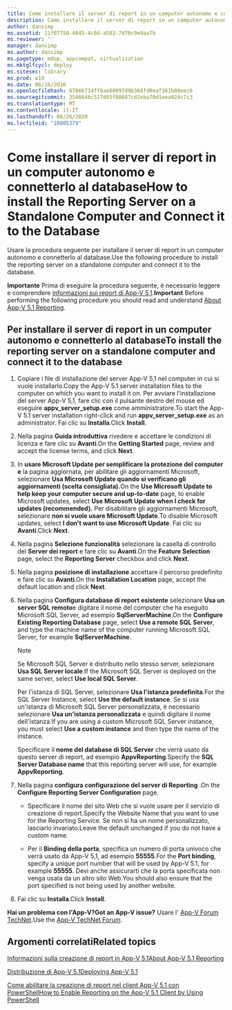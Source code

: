 ```yaml
---
title: Come installare il server di report in un computer autonomo e connetterlo al database
description: Come installare il server di report in un computer autonomo e connetterlo al database
author: dansimp
ms.assetid: 11f07750-4045-4c8d-a583-7d70c9e9aa7b
ms.reviewer: ''
manager: dansimp
ms.author: dansimp
ms.pagetype: mdop, appcompat, virtualization
ms.mktglfcycl: deploy
ms.sitesec: library
ms.prod: w10
ms.date: 06/16/2016
ms.openlocfilehash: 67866714ff6ae60097d9b368fd0eaf361b08eec6
ms.sourcegitcommit: 354664bc527d93f80687cd2eba70d1eea024c7c3
ms.translationtype: MT
ms.contentlocale: it-IT
ms.lasthandoff: 06/26/2020
ms.locfileid: "10805379"
---
```

# <span data-ttu-id="99e05-103">Come installare il server di report in un computer autonomo e connetterlo al database</span><span class="sxs-lookup"><span data-stu-id="99e05-103">How to install the Reporting Server on a Standalone Computer and Connect it to the Database</span></span>

<span data-ttu-id="99e05-104">Usare la procedura seguente per installare il server di report in un computer autonomo e connetterlo al database.</span><span class="sxs-lookup"><span data-stu-id="99e05-104">Use the following procedure to install the reporting server on a standalone computer and connect it to the database.</span></span>

<span data-ttu-id="99e05-105">**Importante** Prima di eseguire la procedura seguente, è necessario leggere e comprendere [informazioni sui report di App-V 5,1](about-app-v-51-reporting.md).</span><span class="sxs-lookup"><span data-stu-id="99e05-105">**Important** Before performing the following procedure you should read and understand [About App-V 5.1 Reporting](about-app-v-51-reporting.md).</span></span>

## <span data-ttu-id="99e05-106">Per installare il server di report in un computer autonomo e connetterlo al database</span><span class="sxs-lookup"><span data-stu-id="99e05-106">To install the reporting server on a standalone computer and connect it to the database</span></span>

1. <span data-ttu-id="99e05-107">Copiare i file di installazione del server App-V 5,1 nel computer in cui si vuole installarlo.</span><span class="sxs-lookup"><span data-stu-id="99e05-107">Copy the App-V 5.1 server installation files to the computer on which you want to install it on.</span></span> <span data-ttu-id="99e05-108">Per avviare l'installazione del server App-V 5,1, fare clic con il pulsante destro del mouse ed eseguire **appv\_server\_setup.exe** come amministratore.</span><span class="sxs-lookup"><span data-stu-id="99e05-108">To start the App-V 5.1 server installation right-click and run **appv\_server\_setup.exe** as an administrator.</span></span> <span data-ttu-id="99e05-109">Fai clic su **Installa**.</span><span class="sxs-lookup"><span data-stu-id="99e05-109">Click **Install**.</span></span>

2. <span data-ttu-id="99e05-110">Nella pagina **Guida introduttiva** rivedere e accettare le condizioni di licenza e fare clic su **Avanti**.</span><span class="sxs-lookup"><span data-stu-id="99e05-110">On the **Getting Started** page, review and accept the license terms, and click **Next**.</span></span>

3. <span data-ttu-id="99e05-111">In **usare Microsoft Update per semplificare la protezione del computer e** la pagina aggiornata, per abilitare gli aggiornamenti Microsoft, selezionare **Usa Microsoft Update quando si verificano gli aggiornamenti (scelta consigliata).**</span><span class="sxs-lookup"><span data-stu-id="99e05-111">On the **Use Microsoft Update to help keep your computer secure and up-to-date** page, to enable Microsoft updates, select **Use Microsoft Update when I check for updates (recommended).**</span></span> <span data-ttu-id="99e05-112">Per disabilitare gli aggiornamenti Microsoft, selezionare **non si vuole usare Microsoft Update**.</span><span class="sxs-lookup"><span data-stu-id="99e05-112">To disable Microsoft updates, select **I don't want to use Microsoft Update**.</span></span> <span data-ttu-id="99e05-113">Fai clic su **Avanti**.</span><span class="sxs-lookup"><span data-stu-id="99e05-113">Click **Next**.</span></span>

4. <span data-ttu-id="99e05-114">Nella pagina **Selezione funzionalità** selezionare la casella di controllo del **Server dei report** e fare clic su **Avanti**.</span><span class="sxs-lookup"><span data-stu-id="99e05-114">On the **Feature Selection** page, select the **Reporting Server** checkbox and click **Next**.</span></span>

5. <span data-ttu-id="99e05-115">Nella pagina **posizione di installazione** accettare il percorso predefinito e fare clic su **Avanti**.</span><span class="sxs-lookup"><span data-stu-id="99e05-115">On the **Installation Location** page, accept the default location and click **Next**.</span></span>

6. <span data-ttu-id="99e05-116">Nella pagina **Configura database di report esistente** selezionare **Usa un server SQL remoto**e digitare il nome del computer che ha eseguito Microsoft SQL Server, ad esempio **SqlServerMachine**.</span><span class="sxs-lookup"><span data-stu-id="99e05-116">On the **Configure Existing Reporting Database** page, select **Use a remote SQL Server**, and type the machine name of the computer running Microsoft SQL Server, for example **SqlServerMachine**.</span></span>

    > [!NOTE]
    > <span data-ttu-id="99e05-117">Se Microsoft SQL Server è distribuito nello stesso server, selezionare **Usa SQL Server locale**.</span><span class="sxs-lookup"><span data-stu-id="99e05-117">If the Microsoft SQL Server is deployed on the same server, select **Use local SQL Server**.</span></span>

    <span data-ttu-id="99e05-118">Per l'istanza di SQL Server, selezionare **Usa l'istanza predefinita**.</span><span class="sxs-lookup"><span data-stu-id="99e05-118">For the SQL Server Instance, select **Use the default instance**.</span></span> <span data-ttu-id="99e05-119">Se si usa un'istanza di Microsoft SQL Server personalizzata, è necessario selezionare **Usa un'istanza personalizzata** e quindi digitare il nome dell'istanza.</span><span class="sxs-lookup"><span data-stu-id="99e05-119">If you are using a custom Microsoft SQL Server instance, you must select **Use a custom instance** and then type the name of the instance.</span></span>

    <span data-ttu-id="99e05-120">Specificare il **nome del database di SQL Server** che verrà usato da questo server di report, ad esempio **AppvReporting**.</span><span class="sxs-lookup"><span data-stu-id="99e05-120">Specify the **SQL Server Database name** that this reporting server will use, for example **AppvReporting**.</span></span>

7. <span data-ttu-id="99e05-121">Nella pagina **configura configurazione del server di Reporting** .</span><span class="sxs-lookup"><span data-stu-id="99e05-121">On the **Configure Reporting Server Configuration** page.</span></span>

   - <span data-ttu-id="99e05-122">Specificare il nome del sito Web che si vuole usare per il servizio di creazione di report.</span><span class="sxs-lookup"><span data-stu-id="99e05-122">Specify the Website Name that you want to use for the Reporting Service.</span></span> <span data-ttu-id="99e05-123">Se non si ha un nome personalizzato, lasciarlo invariato.</span><span class="sxs-lookup"><span data-stu-id="99e05-123">Leave the default unchanged if you do not have a custom name.</span></span>

   - <span data-ttu-id="99e05-124">Per il **Binding della porta**, specifica un numero di porta univoco che verrà usato da App-V 5,1, ad esempio **55555**.</span><span class="sxs-lookup"><span data-stu-id="99e05-124">For the **Port binding**, specify a unique port number that will be used by App-V 5.1, for example **55555**.</span></span> <span data-ttu-id="99e05-125">Devi anche assicurarti che la porta specificata non venga usata da un altro sito Web.</span><span class="sxs-lookup"><span data-stu-id="99e05-125">You should also ensure that the port specified is not being used by another website.</span></span>

8. <span data-ttu-id="99e05-126">Fai clic su **Installa**.</span><span class="sxs-lookup"><span data-stu-id="99e05-126">Click **Install**.</span></span>

**<span data-ttu-id="99e05-127">Hai un problema con l'App-V?</span><span class="sxs-lookup"><span data-stu-id="99e05-127">Got an App-V issue?</span></span>** <span data-ttu-id="99e05-128">Usare l' [App-V Forum TechNet](https://social.technet.microsoft.com/Forums/home?forum=mdopappv).</span><span class="sxs-lookup"><span data-stu-id="99e05-128">Use the [App-V TechNet Forum](https://social.technet.microsoft.com/Forums/home?forum=mdopappv).</span></span>

## <span data-ttu-id="99e05-129">Argomenti correlati</span><span class="sxs-lookup"><span data-stu-id="99e05-129">Related topics</span></span>

[<span data-ttu-id="99e05-130">Informazioni sulla creazione di report in App-V 5.1</span><span class="sxs-lookup"><span data-stu-id="99e05-130">About App-V 5.1 Reporting</span></span>](about-app-v-51-reporting.md)

[<span data-ttu-id="99e05-131">Distribuzione di App-V 5.1</span><span class="sxs-lookup"><span data-stu-id="99e05-131">Deploying App-V 5.1</span></span>](deploying-app-v-51.md)

[<span data-ttu-id="99e05-132">Come abilitare la creazione di report nel client App-V 5.1 con PowerShell</span><span class="sxs-lookup"><span data-stu-id="99e05-132">How to Enable Reporting on the App-V 5.1 Client by Using PowerShell</span></span>](how-to-enable-reporting-on-the-app-v-51-client-by-using-powershell.md)
